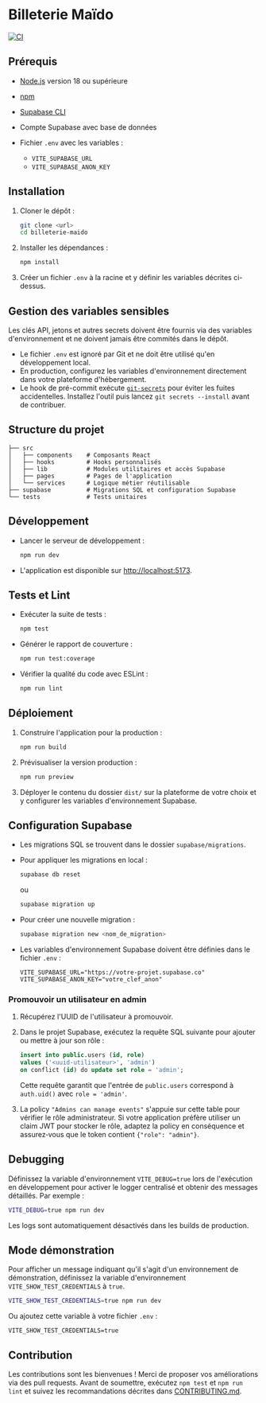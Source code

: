 # Billeterie Maïdo

[![CI](https://github.com/OWNER/billeterie-maido/actions/workflows/ci.yml/badge.svg)](https://github.com/OWNER/billeterie-maido/actions/workflows/ci.yml)

## Prérequis

* [Node.js](https://nodejs.org/) version 18 ou supérieure
* [npm](https://www.npmjs.com/)
* [Supabase CLI](https://supabase.com/docs/reference/cli/installation)
* Compte Supabase avec base de données
* Fichier `.env` avec les variables :

  * `VITE_SUPABASE_URL`
  * `VITE_SUPABASE_ANON_KEY`

## Installation

1. Cloner le dépôt :

   ```bash
   git clone <url>
   cd billeterie-maido
   ```
2. Installer les dépendances :

   ```bash
   npm install
   ```
3. Créer un fichier `.env` à la racine et y définir les variables décrites ci-dessus.

## Gestion des variables sensibles

Les clés API, jetons et autres secrets doivent être fournis via des variables d'environnement et ne doivent jamais être commités dans le dépôt.

- Le fichier `.env` est ignoré par Git et ne doit être utilisé qu'en développement local.
- En production, configurez les variables d'environnement directement dans votre plateforme d'hébergement.
- Le hook de pré-commit exécute [`git-secrets`](https://github.com/awslabs/git-secrets) pour éviter les fuites accidentelles. Installez l'outil puis lancez `git secrets --install` avant de contribuer.

## Structure du projet

```
├── src
│   ├── components    # Composants React
│   ├── hooks         # Hooks personnalisés
│   ├── lib           # Modules utilitaires et accès Supabase
│   ├── pages         # Pages de l'application
│   └── services      # Logique métier réutilisable
├── supabase          # Migrations SQL et configuration Supabase
└── tests             # Tests unitaires
```

## Développement

* Lancer le serveur de développement :

  ```bash
  npm run dev
  ```
* L'application est disponible sur [http://localhost:5173](http://localhost:5173).

## Tests et Lint

* Exécuter la suite de tests :

  ```bash
  npm test
  ```
* Générer le rapport de couverture :

  ```bash
  npm run test:coverage
  ```
* Vérifier la qualité du code avec ESLint :

  ```bash
  npm run lint
  ```

## Déploiement

1. Construire l'application pour la production :

   ```bash
   npm run build
   ```
2. Prévisualiser la version production :

   ```bash
   npm run preview
   ```
3. Déployer le contenu du dossier `dist/` sur la plateforme de votre choix et y configurer les variables d'environnement Supabase.

## Configuration Supabase

* Les migrations SQL se trouvent dans le dossier `supabase/migrations`.
* Pour appliquer les migrations en local :

  ```bash
  supabase db reset
  ```

  ou

  ```bash
  supabase migration up
  ```
* Pour créer une nouvelle migration :

  ```bash
  supabase migration new <nom_de_migration>
  ```
* Les variables d'environnement Supabase doivent être définies dans le fichier `.env` :

  ```env
  VITE_SUPABASE_URL="https://votre-projet.supabase.co"
  VITE_SUPABASE_ANON_KEY="votre_clef_anon"
  ```

### Promouvoir un utilisateur en admin

1. Récupérez l'UUID de l'utilisateur à promouvoir.
2. Dans le projet Supabase, exécutez la requête SQL suivante pour ajouter ou mettre à jour son rôle :

   ```sql
   insert into public.users (id, role)
   values ('<uuid-utilisateur>', 'admin')
   on conflict (id) do update set role = 'admin';
   ```

   Cette requête garantit que l'entrée de `public.users` correspond à `auth.uid()` avec `role = 'admin'`.
3. La policy `"Admins can manage events"` s'appuie sur cette table pour vérifier le rôle administrateur.
   Si votre application préfère utiliser un claim JWT pour stocker le rôle, adaptez la policy en conséquence et
   assurez‑vous que le token contient `{"role": "admin"}`.

## Debugging

Définissez la variable d'environnement `VITE_DEBUG=true` lors de l'exécution en développement pour activer le logger centralisé et obtenir des messages détaillés.
Par exemple :

```bash
VITE_DEBUG=true npm run dev
```

Les logs sont automatiquement désactivés dans les builds de production.

## Mode démonstration

Pour afficher un message indiquant qu'il s'agit d'un environnement de démonstration, définissez la variable d'environnement `VITE_SHOW_TEST_CREDENTIALS` à `true`.

```bash
VITE_SHOW_TEST_CREDENTIALS=true npm run dev
```

Ou ajoutez cette variable à votre fichier `.env` :

```env
VITE_SHOW_TEST_CREDENTIALS=true
```

## Contribution

Les contributions sont les bienvenues ! Merci de proposer vos améliorations via des pull requests. Avant de soumettre, exécutez
`npm test` et `npm run lint` et suivez les recommandations décrites dans [CONTRIBUTING.md](./CONTRIBUTING.md).
